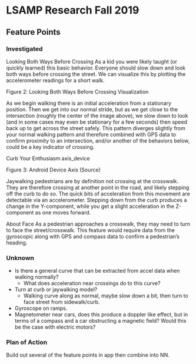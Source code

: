 # LSAMP Research Fall 2019

## Feature Points

### Investigated

Looking Both Ways Before Crossing
As a kid you were likely taught (or quickly learned) this basic behavior. Everyone should slow down and look both ways before crossing the street. We can visualize this by plotting the accelerometer readings for a short walk.

Figure 2: Looking Both Ways Before Crossing Visualization

As we begin walking there is an initial acceleration from a stationary position. Then we get into our normal stride, but as we get close to the intersection (roughly the center of the image above), we slow down to look (and in some cases may even be stationary for a few seconds) then speed back up to get across the street safely. This pattern diverges slightly from your normal walking pattern and therefore combined with GPS data to confirm proximity to an intersection, and/or another of the behaviors below, could be a key indicator of crossing.

Curb Your Enthusiasm
axis_device

Figure 3: Android Device Axis (Source)

Jaywalking pedestrians are by definition not crossing at the crosswalk. They are therefore crossing at another point in the road, and likely stepping off the curb to do so. The quick bits of acceleration from this movement are detectable via an accelerometer. Stepping down from the curb produces a change in the Y-component, while you get a slight acceleration in the Z-component as one moves forward.

About Face
As a pedestrian approaches a crosswalk, they may need to turn to face the street/crosswalk. This feature would require data from the gyroscopic along with GPS and compass data to confirm a pedestrian’s heading.

### Unknown

* Is there a general curve that can be extracted from accel data when walking normally?
  * What does acceleration near crossings do to this curve?
* Turn at curb or jaywalking model?
  * Walking curve along as normal, maybe slow down a bit, then turn to face street from sidewalk/curb.
* Gyroscope on ramps.
* Magnetometer near cars, does this produce a doppler like effect, but in terms of a compass and a car obstructing a magnetic field? Would this be the case with electric motors?

### Plan of Action

Build out several of the feature points in app then combine into NN.
